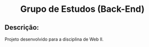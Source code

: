<h1 align="center">
Grupo de Estudos (Back-End)
</h1>

## Descrição:

Projeto desenvolvido para a disciplina de Web II. 
